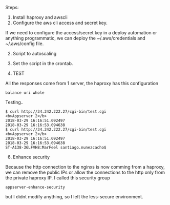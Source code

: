 Steps:

1. Install haproxy and awscli
2. Configure the aws cli access and secret key.


If we need to configure the access/secret key in a deploy automation or anything programmatic, we can deploy the 
~/.aws/credentials and ~/.aws/config file.


2. Script to autoscaling
4. Set the script in the crontab.

5. TEST

All the responses come from 1 server, the haproxy has this configuration

```
balance uri whole
```

Testing..

```
$ curl http://34.242.222.27/cgi-bin/test.cgi   
<b>Appserver 2</b>
2018-03-29 16:16:51.092497
2018-03-29 16:16:53.094638
$ curl http://34.242.222.27/cgi-bin/test.cgi 
<b>Appserver 2</b>
2018-03-29 16:16:51.092497
2018-03-29 16:16:53.094638
ST-A138-36LFVH8:MarFeel santiago.nunezcacho$ 
```

6. Enhance security

Because the http connection to the nginxs is now comming from a haproxy, we can remove the public IPs or
allow the connections to the http only from the private haproxy IP.
I called this security group

```
appserver-enhance-security
```

but I didnt modify anything, so I left the less-secure environment.
